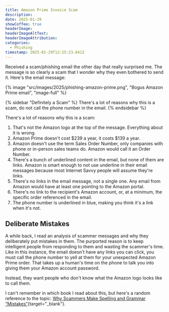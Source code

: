 ```yaml
---
title: Amazon Prime Invoice Scam
description: 
date: 2025-01-29
showCoffee: true
headerImage: 
headerImageAltText: 
headerImageAttribution: 
categories:
  - Phishing
timestamp: 2025-01-29T12:25:23.641Z
---
```


Received a scam/phishing email the other day that really surprised me. The message is so clearly a scam that I wonder why they even bothered to send it. Here's the email message:

{% image "src/images/2025/phishing-amazon-prime.png", "Bogus Amazon Prime email", "image-full" %}

{% sidebar "Definitely a Scam" %}
There's a lot of reasons why this is a scam, do not call the phone number in the email.
{% endsidebar %}

There's a lot of reasons why this is a scam:

1. That's not the Amazon logo at the top of the message. Everything about it is wrong.
2. Amazon Prime doesn't cost $239 a year, it costs $139 a year.
3. Amazon doesn't use the term Sales Order Number, only companies with phone or in-person sales teams do. Amazon would call it an Order Number.
4. There's a bunch of underlined content in the email, but none of them are links. Amazon is smart enough to not use underline in their email messages because most Internet Savvy people will assume they're links.
5. There's no links in the email message, not a single one. Any email from Amazon would have at least one pointing to the Amazon portal.
6. There's no link to the recipient's Amazon account, or, at a minimum, the specific order referenced in the email.
7. The phone number is underlined in blue, making you think it's a link when it's not.

## Deliberate Mistakes

A while back, I read an analysis of scammer messages and why they deliberately put mistakes in them.  The purported reason is to keep intelligent people from responding to them and wasting the scammer's time. Like in this instance, the email doesn't have any links you can click, you must call the phone number to yell at them for your unexpected Amazon Prime order. That takes up a human's time on the phone to talk you into giving them your Amazon account password.

Instead, they want people who don't know what the Amazon logo looks like to call them. 

I can't remember in which book I read about this, but here's a random reference to the topic: [Why Scammers Make Spelling and Grammar “Mistakes”](https://josephsteinberg.com/why-scammers-make-spelling-and-grammar-mistakes/){target="_blank"}.
